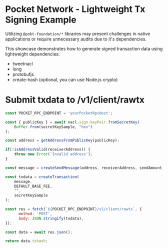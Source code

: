 # Pocket Network - Lightweight Tx Signing Example

Utilizing `@pokt-foundation/*` libraries may present challenges in native applications or require unnecessary audits due to it's dependencies.

This showcase demonstrates how to generate signed transaction data using lightweight dependencies:

- tweetnacl
- long
- protobufjs
- create-hash (optional, you can use Node.js crypto)


# Submit txdata to /v1/client/rawtx

```js
const POCKET_RPC_ENDPOINT = 'yourPocketRpcHost';

const { publicKey } = await nacl.sign.keyPair.fromSecretKey(
    Buffer.from(secretKeySample, "hex")
);

const address = getAddressFromPublicKey(publicKey);

if(!isAddressValid(receiverAddress)) {
    throw new Error('Invalid address');
}

const message = createSendMessage(address, receiverAddress, sendAmount);

const txdata = createTransaction(
    message,
    DEFAULT_BASE_FEE,
    "",
    secretKeySample
);

const res = fetch(`${POCKET_RPC_ENDPOINT}/v1/client/rawtx`, {
      method: 'POST',
      body: JSON.stringify(txdata),
});

const data = await res.json();

return data.txhash;
```